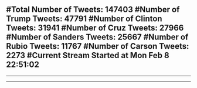 #Total Number of Tweets: 147403 
#Number of Trump Tweets: 47791
#Number of Clinton Tweets: 31941
#Number of Cruz Tweets: 27966
#Number of Sanders Tweets: 25667
#Number of Rubio Tweets: 11767
#Number of Carson Tweets: 2273
#Current Stream Started at Mon Feb  8 22:51:02
---
---
---
